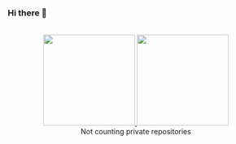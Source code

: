 ### Hi there 👋

<!--
**Aldrik-Alvaro/Aldrik-Alvaro** is a ✨ _special_ ✨ repository because its `README.md` (this file) appears on your GitHub profile.

Here are some ideas to get you started:

- 🔭 I’m currently working on ...
- 🌱 I’m currently learning ...
- 👯 I’m looking to collaborate on ...
- 🤔 I’m looking for help with ...
- 💬 Ask me about ...
- 📫 How to reach me: ...
- 😄 Pronouns: ...
- ⚡ Fun fact: ...
-->

<br>

<div align = "center">
  <a href="https://github.com/heitorsam">
   <img height = "180em" src = "https://github-readme-stats.vercel.app/api?username=Aldrik-Alvaro&show_icons=true&theme=synthwave &include_all_commits=true&count_private=true" />
   <img height = "180em" src = "https://github-readme-stats.vercel.app/api/top-langs/?username=Aldrik-Alvaro&layout=compact&langs_count=7&theme=synthwave &include_all_commits=true" />
  </a>
  </br> Not counting private repositories
</div>
